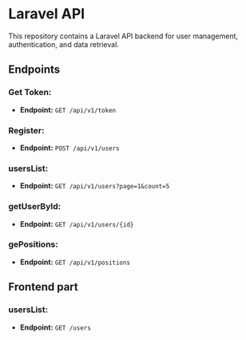 # Laravel API

This repository contains a Laravel API backend for user management, authentication, and data retrieval.

## Endpoints

### Get Token:

- **Endpoint:** `GET /api/v1/token`

### Register:

- **Endpoint:** `POST /api/v1/users`

### usersList:

- **Endpoint:** `GET /api/v1/users?page=1&count=5`

### getUserById:

- **Endpoint:** `GET /api/v1/users/{id}`

### gePositions:

- **Endpoint:** `GET /api/v1/positions`

## Frontend part

### usersList:

- **Endpoint:** `GET /users`

